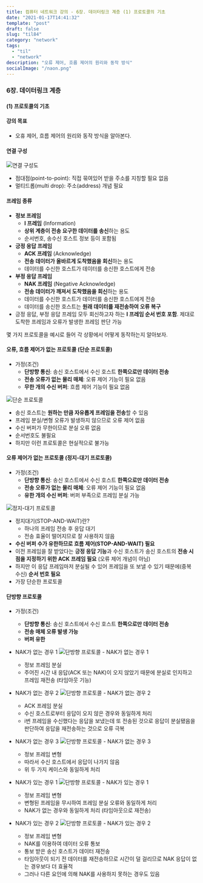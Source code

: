 ```yaml
---
title: 컴퓨터 네트워크 강의 - 6장. 데이터링크 계층 (1) 프로토콜의 기초
date: "2021-01-17T14:41:32"
template: "post"
draft: false
slug: "til84"
category: "network"
tags:
  - "til"
  - "network"
description: "오류 제어, 흐름 제어의 원리와 동작 방식"
socialImage: "/naon.png"
---
```


### 6장. 데이터링크 계층
#### (1) 프로토콜의 기초

#### 강의 목표
- 오휴 제어, 흐름 제어의 원리와 동작 방식을 알아본다.

#### 연결 구성
![연결 구성도](/media/network24.JPG)
- 점대점(point-to-point): 직접 묶여있어 받을 주소를 지칭할 필요 없음
- 멀티드롭(multi drop): 주소(address) 개념 필요

#### 프레임 종류
- **정보 프레임**
    - **I 프레임** (Information)
    - **상위 계층이 전송 요구한 데이터를 송신**하는 용도
    - 순서번호, 송수신 호스트 정보 등이 포함됨
- **긍정 응답 프레임**
    - **ACK 프레임** (Acknowledge)
    - **전송 데이터가 올바르게 도착했음을 회신**하는 용도
    - 데이터를 수신한 호스트가 데이터를 송신한 호스트에게 전송
- **부정 응답 프레임**
    - **NAK 프레임** (Negative Acknowledge)
    - **전송 데이터가 깨져서 도착했음을 회신**하는 용도
    - 데이터를 수신한 호스트가 데이터를 송신한 호스트에게 전송
    - 데이터를 송신한 호스트는 **원래 데이터를 재전송하여 오류 복구**
- 긍정 응답, 부정 응답 프레임 모두 회신하고자 하는 **I 프레임 순서 번호 포함**. 제대로 도착한 프레임과 오류가 발생한 프레임 판단 가능

몇 가지 프로토콜을 예시로 들어 각 상황에서 어떻게 동작하는지 알아보자.

#### 오류, 흐름 제어가 없는 프로토콜 (단순 프로토콜)
- 가정(조건)
    - **단방향 통신**: 송신 호스트에서 수신 호스트 **한쪽으로만 데이터 전송**
    - **전송 오류가 없는 물리 매체**: 오류 제어 기능이 필요 없음
    - **무한 개의 수신 버퍼**: 흐름 제어 기능이 필요 없음

![단순 프로토콜](/media/network25.JPG)
- 송신 호스트는 **원하는 만큼 자유롭게 프레임을 전송**할 수 있음
- 프레임 분실/변형 오류가 발생하지 않으므로 오류 제어 없음
- 수신 버퍼가 무한이므로 분실 오류 없음
- 순서번호도 불필요
- 하지만 이런 프로토콜은 현실적으로 불가능

#### 오류 제어가 없는 프로토콜 (정지-대기 프로토콜)
- 가정(조건)
    - **단방향 통신**: 송신 호스트에서 수신 호스트 **한쪽으로만 데이터 전송**
    - **전송 오류가 없는 물리 매체**: 오류 제어 기능이 필요 없음
    - **유한 개의 수신 버퍼**: 버퍼 부족으로 프레임 분실 가능

![정지-대기 프로토콜](/media/network26.JPG)
- 정지대기(STOP-AND-WAIT)란?
    - 하나의 프레임 전송 후 응답 대기
    - 전송 효율이 떨어지므로 잘 사용하지 않음
- **수신 버퍼 수가 유한하므로 흐름 제어(STOP-AND-WAIT) 필요**
- 이전 프레임을 잘 받았다는 **긍정 응답 기능**과 수신 호스트가 송신 호스트의 **전송 시점을 지정하기 위한 ACK 프레임 필요** (오류 제어 개념이 아님)
- 하지만 이 응답 프레임마저 분실될 수 있어 프레임을 또 보낼 수 있기 때문에(중복 수신) **순서 번호 필요**
- 가장 단순한 프로토콜

#### 단방향 프로토콜
- 가정(조건)
    - **단방향 통신**: 송신 호스트에서 수신 호스트 **한쪽으로만 데이터 전송**
    - **전송 매체 오류 발생 가능**
    - **버퍼 유한**

- NAK가 없는 경우 1
![단방향 프로토콜 - NAK가 없는 경우 1](/media/network27.JPG)
    - 정보 프레임 분실
    - 주어진 시간 내 응답(ACK 또는 NAK)이 오지 않았기 때문에 분실로 인지하고 프레임 재전송 (타임아웃 기능)

- NAK가 없는 경우 2
![단방향 프로토콜 - NAK가 없는 경우 2](/media/network28.JPG)
    - ACK 프레임 분실
    - 수신 호스트로부터 응답이 오지 않은 경우와 동일하게 처리
    - i번 프레임을 수신했다는 응답을 보냈는데 또 전송된 것으로 응답이 분실됐음을 판단하여 응답을 재전송하는 것으로 오류 극복

- NAK가 없는 경우 3
![단방향 프로토콜 - NAK가 없는 경우 3](/media/network29.JPG)
    - 정보 프레임 변형
    - 따라서 수신 호스트에서 응답이 나가지 않음
    - 위 두 가지 케이스와 동일하게 처리

- NAK가 있는 경우 1
![단방향 프로토콜 - NAK가 있는 경우 1](/media/network30.JPG)
    - 정보 프레임 변형
    - 변형된 프레임을 무시하여 프레임 분실 오류와 동일하게 처리
    - NAK가 없는 경우와 동일하게 처리 (타임아웃으로 재전송)

- NAK가 있는 경우 2
![단방향 프로토콜 - NAK가 있는 경우 2](/media/network31.JPG)
    - 정보 프레임 변형
    - NAK를 이용하여 데이터 오류 통보
    - 통보 받은 송신 호스트가 데이터 재전송
    - 타임아웃이 되기 전 데이터를 재전송하므로 시간이 덜 걸리므로 NAK 응답이 없는 경우보다 더 효율적
    - 그러나 다른 요인에 의해 NAK를 사용하지 못하는 경우도 있음